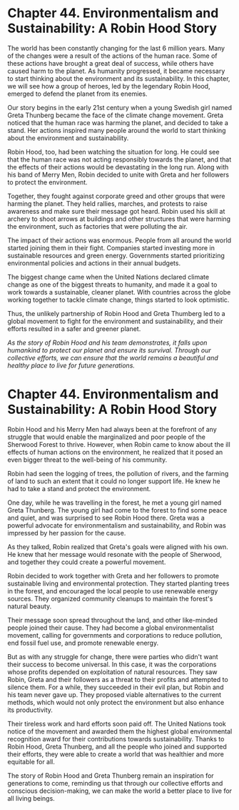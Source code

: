 # Chapter 44. Environmentalism and Sustainability: A Robin Hood Story

The world has been constantly changing for the last 6 million years. Many of the changes were a result of the actions of the human race. Some of these actions have brought a great deal of success, while others have caused harm to the planet. As humanity progressed, it became necessary to start thinking about the environment and its sustainability. In this chapter, we will see how a group of heroes, led by the legendary Robin Hood, emerged to defend the planet from its enemies.

Our story begins in the early 21st century when a young Swedish girl named Greta Thunberg became the face of the climate change movement. Greta noticed that the human race was harming the planet, and decided to take a stand. Her actions inspired many people around the world to start thinking about the environment and sustainability.

Robin Hood, too, had been watching the situation for long. He could see that the human race was not acting responsibly towards the planet, and that the effects of their actions would be devastating in the long run. Along with his band of Merry Men, Robin decided to unite with Greta and her followers to protect the environment.

Together, they fought against corporate greed and other groups that were harming the planet. They held rallies, marches, and protests to raise awareness and make sure their message got heard. Robin used his skill at archery to shoot arrows at buildings and other structures that were harming the environment, such as factories that were polluting the air.

The impact of their actions was enormous. People from all around the world started joining them in their fight. Companies started investing more in sustainable resources and green energy. Governments started prioritizing environmental policies and actions in their annual budgets. 

The biggest change came when the United Nations declared climate change as one of the biggest threats to humanity, and made it a goal to work towards a sustainable, cleaner planet. With countries across the globe working together to tackle climate change, things started to look optimistic.

Thus, the unlikely partnership of Robin Hood and Greta Thumberg led to a global movement to fight for the environment and sustainability, and their efforts resulted in a safer and greener planet.

*As the story of Robin Hood and his team demonstrates, it falls upon humankind to protect our planet and ensure its survival. Through our collective efforts, we can ensure that the world remains a beautiful and healthy place to live for future generations.*
# Chapter 44. Environmentalism and Sustainability: A Robin Hood Story

Robin Hood and his Merry Men had always been at the forefront of any struggle that would enable the marginalized and poor people of the Sherwood Forest to thrive. However, when Robin came to know about the ill effects of human actions on the environment, he realized that it posed an even bigger threat to the well-being of his community.

Robin had seen the logging of trees, the pollution of rivers, and the farming of land to such an extent that it could no longer support life. He knew he had to take a stand and protect the environment.

One day, while he was travelling in the forest, he met a young girl named Greta Thunberg. The young girl had come to the forest to find some peace and quiet, and was surprised to see Robin Hood there. Greta was a powerful advocate for environmentalism and sustainability, and Robin was impressed by her passion for the cause.

As they talked, Robin realized that Greta's goals were aligned with his own. He knew that her message would resonate with the people of Sherwood, and together they could create a powerful movement.

Robin decided to work together with Greta and her followers to promote sustainable living and environmental protection. They started planting trees in the forest, and encouraged the local people to use renewable energy sources. They organized community cleanups to maintain the forest's natural beauty.

Their message soon spread throughout the land, and other like-minded people joined their cause. They had become a global environmentalist movement, calling for governments and corporations to reduce pollution, end fossil fuel use, and promote renewable energy.

But as with any struggle for change, there were parties who didn't want their success to become universal. In this case, it was the corporations whose profits depended on exploitation of natural resources. They saw Robin, Greta and their followers as a threat to their profits and attempted to silence them. For a while, they succeeded in their evil plan, but Robin and his team never gave up. They proposed viable alternatives to the current methods, which would not only protect the environment but also enhance its productivity.

Their tireless work and hard efforts soon paid off. The United Nations took notice of the movement and awarded them the highest global environmental recognition award for their contributions towards sustainability. Thanks to Robin Hood, Greta Thunberg, and all the people who joined and supported their efforts, they were able to create a world that was healthier and more equitable for all. 

The story of Robin Hood and Greta Thunberg remain an inspiration for generations to come, reminding us that through our collective efforts and conscious decision-making, we can make the world a better place to live for all living beings.
